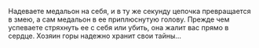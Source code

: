 Надеваете медальон на себя, и в ту же секунду цепочка превращается в змею, а сам медальон в ее приплюснутую голову. Прежде чем успеваете стряхнуть ее с себя или убить, она жалит вас прямо в сердце. Хозяин горы надежно хранит свои тайны...

